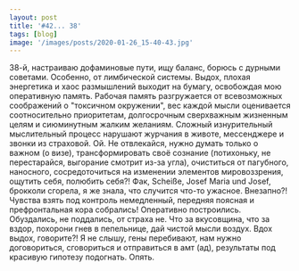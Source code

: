 ```yaml
---
layout: post
title: '#42... 38'
tags: [blog]
image: '/images/posts/2020-01-26_15-40-43.jpg'
---
```


38-й, настраиваю дофаминовые пути, ищу баланс, борюсь с дурными советами. Особенно, от лимбической системы. Выдох, плохая энергетика и хаос размышлений выходит на бумагу, освобождая мою оперативную память. Рабочая память разгружается от всевозможных соображений о "токсичном окружении", вес каждой мысли оценивается соотносительно приоритетам, долгосрочным сверхважным жизненным целям и сиюминутным жалким желаниям. Сложный изнурительный мыслительный процесс нарушают журчания в животе, мессенджере и звонки из страховой. Ой. Не отвлекайся, нужно думать только о важном (о визе), трансформировать своё сознание (потихоньку, не перестарайся, выгорание смотрит из-за угла), очиститься от пагубного, наносного, сосредоточиться на изменении элементов мировоззрения, ощутить себя, полюбить себя?! Фак, Scheiße, Josef Maria und Josef, брокколи сгорела, я же знала, что случится что-то ужасное. Внезапно?! Чувства взять под контроль немедленный, передняя поясная и префронтальная кора собрались! Оперативно построились. Обуздались, не поддались, от страха не. Что за вкусовщина, что за вздор, похорони гнев в пепельнице, дай чистой мысли воздух. Вдох выдох, говорите?! Я не слышу, гены перебивают, нам нужно договориться, сговориться и отправиться в амт (ад), результаты под красивую гипотезу подогнать. Опять.
